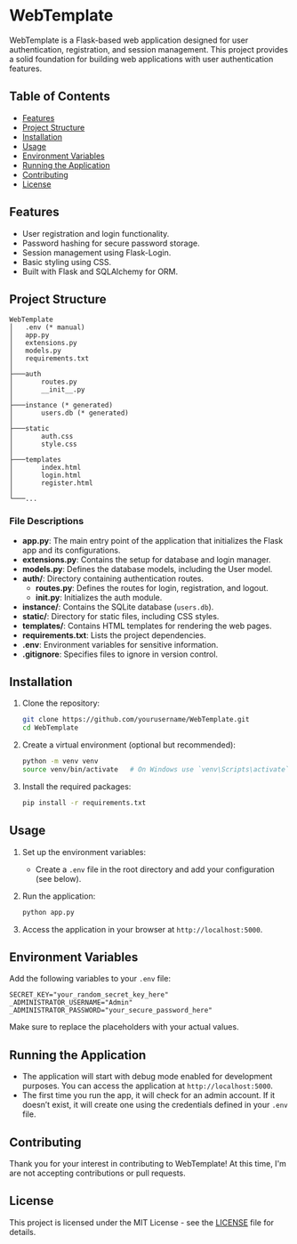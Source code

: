 # WebTemplate

WebTemplate is a Flask-based web application designed for user authentication, registration, and session management. This project provides a solid foundation for building web applications with user authentication features.

## Table of Contents
- [Features](#features)
- [Project Structure](#project-structure)
- [Installation](#installation)
- [Usage](#usage)
- [Environment Variables](#environment-variables)
- [Running the Application](#running-the-application)
- [Contributing](#contributing)
- [License](#license)

## Features
- User registration and login functionality.
- Password hashing for secure password storage.
- Session management using Flask-Login.
- Basic styling using CSS.
- Built with Flask and SQLAlchemy for ORM.

## Project Structure
```
WebTemplate
│   .env (* manual)
│   app.py
│   extensions.py
│   models.py
│   requirements.txt
│   
├───auth
│       routes.py
│       __init__.py
│       
├───instance (* generated)
│       users.db (* generated)
│       
├───static
│       auth.css
│       style.css
│
├───templates
│       index.html
│       login.html
│       register.html
│
└───...
```

### File Descriptions
- **app.py**: The main entry point of the application that initializes the Flask app and its configurations.
- **extensions.py**: Contains the setup for database and login manager.
- **models.py**: Defines the database models, including the User model.
- **auth/**: Directory containing authentication routes.
  - **routes.py**: Defines the routes for login, registration, and logout.
  - **__init__.py**: Initializes the auth module.
- **instance/**: Contains the SQLite database (`users.db`).
- **static/**: Directory for static files, including CSS styles.
- **templates/**: Contains HTML templates for rendering the web pages.
- **requirements.txt**: Lists the project dependencies.
- **.env**: Environment variables for sensitive information.
- **.gitignore**: Specifies files to ignore in version control.

## Installation
1. Clone the repository:
   ```bash
   git clone https://github.com/yourusername/WebTemplate.git
   cd WebTemplate
   ```

2. Create a virtual environment (optional but recommended):
   ```bash
   python -m venv venv
   source venv/bin/activate   # On Windows use `venv\Scripts\activate`
   ```

3. Install the required packages:
   ```bash
   pip install -r requirements.txt
   ```

## Usage
1. Set up the environment variables:
   - Create a `.env` file in the root directory and add your configuration (see below).

2. Run the application:
   ```bash
   python app.py
   ```

3. Access the application in your browser at `http://localhost:5000`.

## Environment Variables
Add the following variables to your `.env` file:
```plaintext
SECRET_KEY="your_random_secret_key_here"
_ADMINISTRATOR_USERNAME="Admin"
_ADMINISTRATOR_PASSWORD="your_secure_password_here"
```

Make sure to replace the placeholders with your actual values.

## Running the Application
- The application will start with debug mode enabled for development purposes. You can access the application at `http://localhost:5000`.
- The first time you run the app, it will check for an admin account. If it doesn’t exist, it will create one using the credentials defined in your `.env` file.

## Contributing
Thank you for your interest in contributing to WebTemplate! At this time, I'm are not accepting contributions or pull requests.

## License
This project is licensed under the MIT License - see the [LICENSE](LICENSE) file for details.
